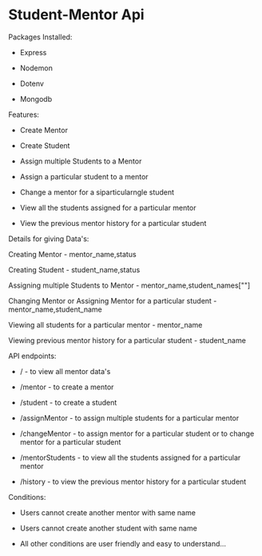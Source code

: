# Student-Mentor Api

Packages Installed:

* Express

* Nodemon

* Dotenv

* Mongodb

Features:

* Create Mentor

* Create Student

* Assign multiple Students to a Mentor

* Assign a particular student to a mentor

* Change a mentor for a siparticularngle student

* View all the students assigned for a particular mentor

* View the previous mentor history for a particular student

Details for giving Data's:

Creating Mentor - mentor_name,status

Creating Student - student_name,status

Assigning multiple Students to Mentor - mentor_name,student_names[""]

Changing Mentor or Assigning Mentor for a particular student - mentor_name,student_name

Viewing all students for a particular mentor - mentor_name

Viewing previous mentor history for a particular student - student_name

API endpoints:

* / - to view all mentor data's

* /mentor - to create a mentor

* /student - to create a student

* /assignMentor - to assign multiple students for a particular mentor

* /changeMentor - to assign mentor for a particular student or to change mentor for a particular student

* /mentorStudents - to view all the students assigned for a particular mentor

* /history - to view the previous mentor history for a particular student


Conditions:

* Users cannot create another mentor with same name

* Users cannot create another student with same name

* All other conditions are user friendly and easy to understand...
